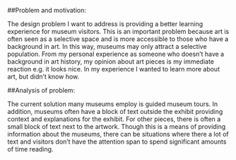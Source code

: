 ##Problem and motivation:

The design problem I want to address is providing a better learning experience for museum visitors. This is an important problem because art is often seen as a selective space and is more accessible to those who have a background in art. In this way, museums may only attract a selective population. From my personal experience as someone who doesn’t have a background in art history, my opinion about art pieces is my immediate reaction e.g. it looks nice. In my experience I wanted to learn more about art, but didn’t know how. 

##Analysis of problem:

The current solution many museums employ is guided museum tours. In addition, museums often have a block of text outside the exhibit providing context and explanations for the exhibit. For other pieces, there is often a small block of text next to the artwork. Though this is a means of providing information about the museums, there can be situations where there a lot of text and visitors don’t have the attention span to spend significant amounts of time reading.

